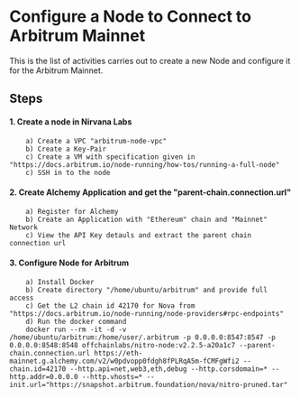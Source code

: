 
# Configure a Node to Connect to Arbitrum Mainnet

This is the list of activities carries out to create a new Node and configure it for the Arbitrum Mainnet.

## Steps
#### 1. Create a node in Nirvana Labs
        a) Create a VPC "arbitrum-node-vpc"
        b) Create a Key-Pair
        c) Create a VM with specification given in "https://docs.arbitrum.io/node-running/how-tos/running-a-full-node"
        c) SSH in to the node
#### 2. Create Alchemy Application and get the "parent-chain.connection.url"
        a) Register for Alchemy
        b) Create an Application with "Ethereum" chain and "Mainnet" Network
        c) View the API Key detauls and extract the parent chain connection url

#### 3. Configure Node for Arbitrum
        a) Install Docker
        b) Create directory "/home/ubuntu/arbitrum" and provide full access
        c) Get the L2 chain id 42170 for Nova from "https://docs.arbitrum.io/node-running/node-providers#rpc-endpoints"
        d) Run the docker command
        docker run --rm -it -d -v /home/ubuntu/arbitrum:/home/user/.arbitrum -p 0.0.0.0:8547:8547 -p 0.0.0.0:8548:8548 offchainlabs/nitro-node:v2.2.5-a20a1c7 --parent-chain.connection.url https://eth-mainnet.g.alchemy.com/v2/w0pdvopp0fdgh8fPLRqA5m-fCMFgWfi2 --chain.id=42170 --http.api=net,web3,eth,debug --http.corsdomain=* --http.addr=0.0.0.0 --http.vhosts=* --init.url="https://snapshot.arbitrum.foundation/nova/nitro-pruned.tar"

